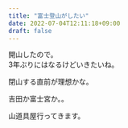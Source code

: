 ```yaml
---
title: "富士登山がしたい"
date: 2022-07-04T12:11:18+09:00
draft: false
---
```

開山したので。  
3年ぶりにはなるけどいきたいね。  

閉山する直前が理想かな。  

吉田か富士宮か。。

山道具屋行ってきます。



